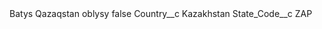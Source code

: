 <?xml version="1.0" encoding="UTF-8"?>
<CustomMetadata xmlns="http://soap.sforce.com/2006/04/metadata" xmlns:xsi="http://www.w3.org/2001/XMLSchema-instance" xmlns:xsd="http://www.w3.org/2001/XMLSchema">
    <label>Batys Qazaqstan oblysy</label>
    <protected>false</protected>
    <values>
        <field>Country__c</field>
        <value xsi:type="xsd:string">Kazakhstan</value>
    </values>
    <values>
        <field>State_Code__c</field>
        <value xsi:type="xsd:string">ZAP</value>
    </values>
</CustomMetadata>
